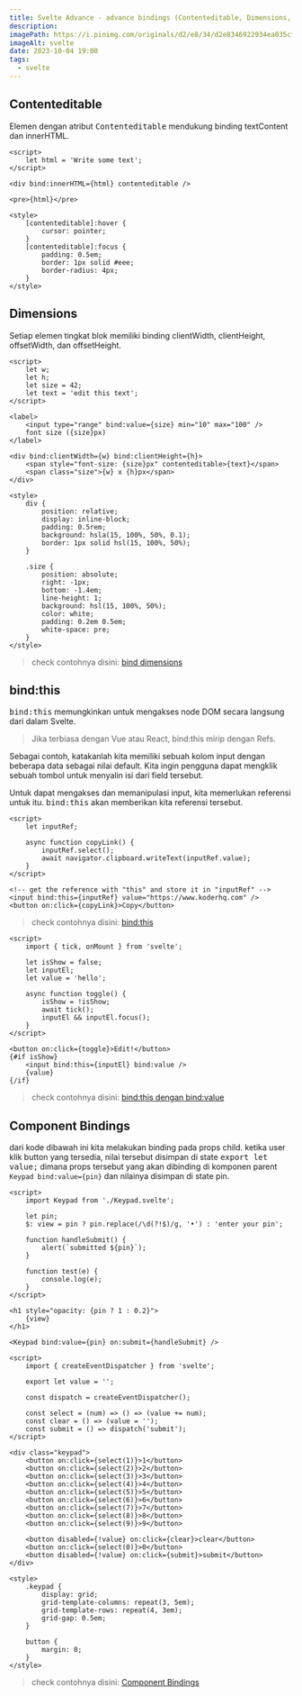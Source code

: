 ```yaml
---
title: Svelte Advance - advance bindings (Contenteditable, Dimensions, bind:this, Component Bindings)
description:
imagePath: https://i.pinimg.com/originals/d2/e8/34/d2e8346922934ea035cf7c5a8b477ad8.jpg
imageAlt: svelte
date: 2023-10-04 19:00
tags:
  - svelte
---
```


## Contenteditable

Elemen dengan atribut <kbd>Contenteditable</kbd> mendukung binding textContent dan innerHTML.

```svelte title="Contenteditable"
<script>
	let html = 'Write some text';
</script>

<div bind:innerHTML={html} contenteditable />

<pre>{html}</pre>

<style>
	[contenteditable]:hover {
		cursor: pointer;
	}
	[contenteditable]:focus {
		padding: 0.5em;
		border: 1px solid #eee;
		border-radius: 4px;
	}
</style>
```

## Dimensions

Setiap elemen tingkat blok memiliki binding clientWidth, clientHeight, offsetWidth, dan offsetHeight.

```svelte
<script>
	let w;
	let h;
	let size = 42;
	let text = 'edit this text';
</script>

<label>
	<input type="range" bind:value={size} min="10" max="100" />
	font size ({size}px)
</label>

<div bind:clientWidth={w} bind:clientHeight={h}>
	<span style="font-size: {size}px" contenteditable>{text}</span>
	<span class="size">{w} x {h}px</span>
</div>

<style>
	div {
		position: relative;
		display: inline-block;
		padding: 0.5rem;
		background: hsla(15, 100%, 50%, 0.1);
		border: 1px solid hsl(15, 100%, 50%);
	}

	.size {
		position: absolute;
		right: -1px;
		bottom: -1.4em;
		line-height: 1;
		background: hsl(15, 100%, 50%);
		color: white;
		padding: 0.2em 0.5em;
		white-space: pre;
	}
</style>
```

<blockquote>
	check contohnya disini:
	<a href="https://svelte.dev/repl/d4963b75bfd44f9a93af6caba5b0b522?version=4.2.8" target="_blank">
		bind dimensions
	</a>
</blockquote>

## bind:this

<kbd>bind:this</kbd> memungkinkan untuk mengakses node DOM secara langsung dari dalam Svelte.

<blockquote>
Jika terbiasa dengan Vue atau React, bind:this mirip dengan Refs.
</blockquote>

Sebagai contoh, katakanlah kita memiliki sebuah kolom input dengan beberapa data sebagai nilai default. Kita ingin pengguna dapat mengklik sebuah tombol untuk menyalin isi dari field tersebut.

Untuk dapat mengakses dan memanipulasi input, kita memerlukan referensi untuk itu. <kbd>bind:this</kbd> akan memberikan kita referensi tersebut.

```svelte title="bind:this"
<script>
	let inputRef;

	async function copyLink() {
		inputRef.select();
		await navigator.clipboard.writeText(inputRef.value);
	}
</script>

<!-- get the reference with "this" and store it in "inputRef" -->
<input bind:this={inputRef} value="https://www.koderhq.com" />
<button on:click={copyLink}>Copy</button>
```

<blockquote>
	check contohnya disini:
	<a href="https://svelte.dev/repl/c4db9246720146ab8acae3dac395f175?version=4.2.8" target="_blank">
		bind:this
	</a>
</blockquote>

```svelte title="bind:this dengan bind:value"
<script>
	import { tick, onMount } from 'svelte';

	let isShow = false;
	let inputEl;
	let value = 'hello';

	async function toggle() {
		isShow = !isShow;
		await tick();
		inputEl && inputEl.focus();
	}
</script>

<button on:click={toggle}>Edit!</button>
{#if isShow}
	<input bind:this={inputEl} bind:value />
	{value}
{/if}
```

<blockquote>
	check contohnya disini:
	<a href="https://svelte.dev/repl/a01535b02b49447dbf18c617893173af?version=4.2.8" target="_blank">
		bind:this dengan bind:value
	</a>
</blockquote>

## Component Bindings

dari kode dibawah ini kita melakukan binding pada props child.
ketika user klik button yang tersedia, nilai tersebut disimpan di state <kbd>export let value;</kbd> dimana props tersebut yang akan dibinding di komponen parent <kbd>`Keypad bind:value={pin}`</kbd> dan nilainya disimpan di state pin.

```svelte title="App.svelte"
<script>
	import Keypad from './Keypad.svelte';

	let pin;
	$: view = pin ? pin.replace(/\d(?!$)/g, '•') : 'enter your pin';

	function handleSubmit() {
		alert(`submitted ${pin}`);
	}

	function test(e) {
		console.log(e);
	}
</script>

<h1 style="opacity: {pin ? 1 : 0.2}">
	{view}
</h1>

<Keypad bind:value={pin} on:submit={handleSubmit} />
```

```svelte title="Keypad.value"
<script>
	import { createEventDispatcher } from 'svelte';

	export let value = '';

	const dispatch = createEventDispatcher();

	const select = (num) => () => (value += num);
	const clear = () => (value = '');
	const submit = () => dispatch('submit');
</script>

<div class="keypad">
	<button on:click={select(1)}>1</button>
	<button on:click={select(2)}>2</button>
	<button on:click={select(3)}>3</button>
	<button on:click={select(4)}>4</button>
	<button on:click={select(5)}>5</button>
	<button on:click={select(6)}>6</button>
	<button on:click={select(7)}>7</button>
	<button on:click={select(8)}>8</button>
	<button on:click={select(9)}>9</button>

	<button disabled={!value} on:click={clear}>clear</button>
	<button on:click={select(0)}>0</button>
	<button disabled={!value} on:click={submit}>submit</button>
</div>

<style>
	.keypad {
		display: grid;
		grid-template-columns: repeat(3, 5em);
		grid-template-rows: repeat(4, 3em);
		grid-gap: 0.5em;
	}

	button {
		margin: 0;
	}
</style>
```

<blockquote>
	check contohnya disini:
	<a href="https://svelte.dev/repl/9bcac1904af1441a86e25d1a67dba3f1?version=4.2.8" target="_blank"> Component Bindings </a>
</blockquote>
